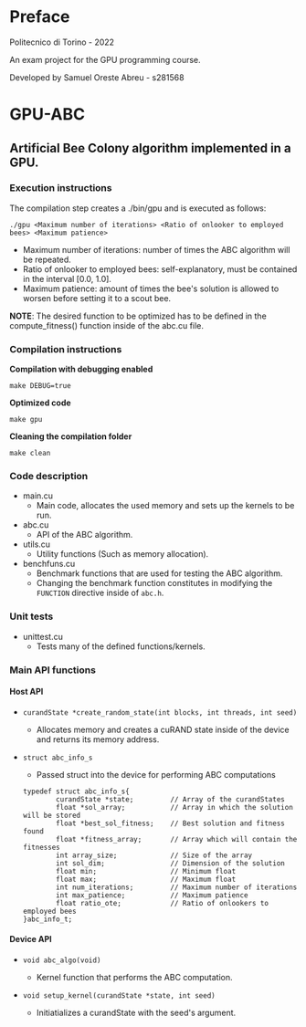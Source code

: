 # Preface

Politecnico di Torino - 2022

An exam project for the GPU programming course.

Developed by Samuel Oreste Abreu - s281568 

# GPU-ABC

## Artificial Bee Colony algorithm implemented in a GPU.

### Execution instructions

The compilation step creates a ./bin/gpu and is executed as follows:

```
./gpu <Maximum number of iterations> <Ratio of onlooker to employed bees> <Maximum patience>
```

* Maximum number of iterations: number of times the ABC algorithm will be repeated.
* Ratio of onlooker to employed bees: self-explanatory, must be contained in the interval [0.0, 1.0].
* Maximum patience: amount of times the bee's solution is allowed to worsen before setting it to a scout bee.

**NOTE**: The desired function to be optimized has to be defined in the compute_fitness() function inside of the abc.cu file.

### Compilation instructions

**Compilation with debugging enabled**
```
make DEBUG=true
```

**Optimized code**
```
make gpu
```

**Cleaning the compilation folder**
```
make clean
```

### Code description

* main.cu
	* Main code, allocates the used memory and sets up the kernels to be run.
* abc.cu
	* API of the ABC algorithm.
* utils.cu
	* Utility functions (Such as memory allocation).
* benchfuns.cu
	* Benchmark functions that are used for testing the ABC algorithm.
	* Changing the benchmark function constitutes in modifying the `FUNCTION` directive  inside of `abc.h`.

### Unit tests

* unittest.cu
	* Tests many of the defined functions/kernels.

### Main API functions

#### Host API

* `curandState *create_random_state(int blocks, int threads, int seed)`
	* Allocates memory and creates a cuRAND state inside of the device and returns its memory address.

* `struct abc_info_s`
	* Passed struct into the device for performing ABC computations

	```
	typedef struct abc_info_s{
			curandState *state;			// Array of the curandStates
			float *sol_array; 			// Array in which the solution will be stored
			float *best_sol_fitness; 	// Best solution and fitness found
			float *fitness_array; 		// Array which will contain the fitnesses
			int array_size; 			// Size of the array
			int sol_dim; 				// Dimension of the solution
			float min; 					// Minimum float
			float max; 					// Maximum float
			int num_iterations; 		// Maximum number of iterations
			int max_patience; 			// Maximum patience
			float ratio_ote; 			// Ratio of onlookers to employed bees
	}abc_info_t;
	```

#### Device API

* `void abc_algo(void)`
	* Kernel function that performs the ABC computation.

* `void setup_kernel(curandState *state, int seed)`
	* Initiatializes a curandState with the seed's argument.
